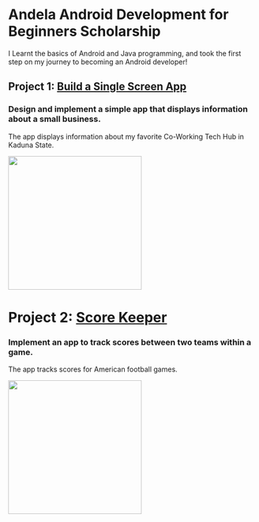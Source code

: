 # Andela Android Development for Beginners Scholarship
I Learnt the basics of Android and Java programming, and took the first step on my journey to becoming an Android developer!

## Project 1: [Build a Single Screen App](https://github.com/MesyMacos/andela-scholarship-android-development-for-beginners/tree/master/Colab)
### Design and implement a simple app that displays information about a small business.
The app displays information about my favorite Co-Working Tech Hub in Kaduna State.

<img src="http://i.imgur.com/1xihgQG.jpg" width="270">

# Project 2: [Score Keeper](https://github.com/MesyMacos/andela-scholarship-android-development-for-beginners/tree/master/ScoreKeeperApp)
### Implement an app to track scores between two teams within a game.
The app tracks scores for American football games. 

<img src="http://i.imgur.com/zEFpRaf.gif?1" width="270">
